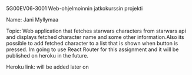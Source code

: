 5G00EV06-3001 Web-ohjelmoinnin jatkokurssin projekti

Name: Jani Myllymaa

Topic: Web application that fetches starwars characters from starwars api and displays fetched character
name and some other information.Also its possible to add fetched character to a list that is shown when button 
is pressed. Im going to use React Router for this assignment and it will be published on heroku in the future.

Heroku link: will be added later on 